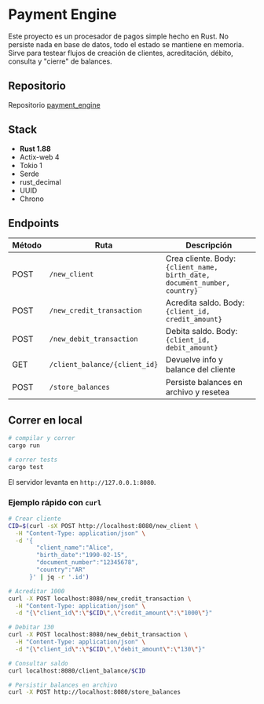 # Payment Engine

Este proyecto es un procesador de pagos simple hecho en Rust. No persiste nada en base de datos, todo el estado se mantiene en memoria. Sirve para testear flujos de creación de clientes, acreditación, débito, consulta y "cierre" de balances.

## Repositorio
Repositorio [payment_engine](https://github.com/pythonfortinero/payment_engine.git)

## Stack

- **Rust 1.88**
- Actix-web 4
- Tokio 1
- Serde
- rust_decimal
- UUID
- Chrono

## Endpoints

| Método | Ruta                          | Descripción                          |
| ------ | ----------------------------- | ------------------------------------ |
| POST   | `/new_client`                 | Crea cliente. Body: `{client_name, birth_date, document_number, country}` |
| POST   | `/new_credit_transaction`     | Acredita saldo. Body: `{client_id, credit_amount}` |
| POST   | `/new_debit_transaction`      | Debita saldo. Body: `{client_id, debit_amount}`   |
| GET    | `/client_balance/{client_id}` | Devuelve info y balance del cliente  |
| POST   | `/store_balances`             | Persiste balances en archivo y resetea |

## Correr en local

```bash
# compilar y correr
cargo run

# correr tests
cargo test
```

El servidor levanta en `http://127.0.0.1:8080`.

### Ejemplo rápido con `curl`

```bash
# Crear cliente
CID=$(curl -sX POST http://localhost:8080/new_client \
  -H "Content-Type: application/json" \
  -d '{
        "client_name":"Alice",
        "birth_date":"1990-02-15",
        "document_number":"12345678",
        "country":"AR"
      }' | jq -r '.id')

# Acreditar 1000
curl -X POST localhost:8080/new_credit_transaction \
  -H "Content-Type: application/json" \
  -d "{\"client_id\":\"$CID\",\"credit_amount\":\"1000\"}"

# Debitar 130
curl -X POST localhost:8080/new_debit_transaction \
  -H "Content-Type: application/json" \
  -d "{\"client_id\":\"$CID\",\"debit_amount\":\"130\"}"

# Consultar saldo
curl localhost:8080/client_balance/$CID

# Persistir balances en archivo
curl -X POST http://localhost:8080/store_balances
```
